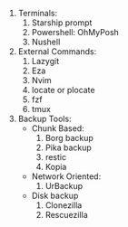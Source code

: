 1. Terminals:
	1. Starship prompt
	2. Powershell: OhMyPosh
	3. Nushell
2. External Commands:
	1. Lazygit
	2. Eza
	3. Nvim
	4. locate or plocate
	5. fzf
	6. tmux
3. Backup Tools:
	- Chunk Based:
		1. Borg backup
		2. Pika backup
		3. restic
		4. Kopia
	- Network Oriented:
		1. UrBackup
	- Disk backup
		1. Clonezilla
		2. Rescuezilla
	
	